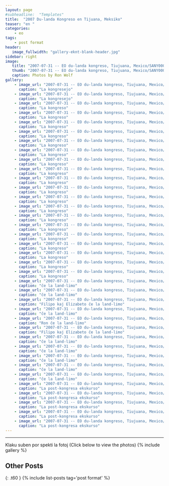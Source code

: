 ```yaml
---
layout: page
#subheadline:  "Templates"
title:  "2007 Du-landa Kongreso en Tijuana, Meksiko"
teaser: "en "
categories:
    - eo
tags:
    - post format
header:
   image_fullwidth: "gallery-eknt-blank-header.jpg"
sidebar: right
image:
   title: "2007-07-31 -- EO du-landa kongreso, Tiujuana, Mexico/SANY0001_2.jpg"
   thumb: "2007-07-31 -- EO du-landa kongreso, Tiujuana, Mexico/SANY0001_2-thumb.jpg"
   caption: Photos by Ron Wolf
gallery:
    - image_url: "2007-07-31 -- EO du-landa kongreso, Tiujuana, Mexico/SANY0001_2.jpg"
      caption: "La kongresejo"
    - image_url: "2007-07-31 -- EO du-landa kongreso, Tiujuana, Mexico/SANY0068.jpg"
      caption: "La kongresejo"
    - image_url: "2007-07-31 -- EO du-landa kongreso, Tiujuana, Mexico/SANY0007_2.jpg"
      caption: "La kongreso"
    - image_url: "2007-07-31 -- EO du-landa kongreso, Tiujuana, Mexico/SANY0008_2.jpg"
      caption: "La kongreso"
    - image_url: "2007-07-31 -- EO du-landa kongreso, Tiujuana, Mexico/SANY0009_2.jpg"
      caption: "La kongreso"
    - image_url: "2007-07-31 -- EO du-landa kongreso, Tiujuana, Mexico/SANY0010_2.jpg"
      caption: "La kongreso"
    - image_url: "2007-07-31 -- EO du-landa kongreso, Tiujuana, Mexico/SANY0011.jpg"
      caption: "La kongreso"
    - image_url: "2007-07-31 -- EO du-landa kongreso, Tiujuana, Mexico/SANY0012.jpg"
      caption: "La kongreso"
    - image_url: "2007-07-31 -- EO du-landa kongreso, Tiujuana, Mexico/SANY0013_2.jpg"
      caption: "La kongreso"
    - image_url: "2007-07-31 -- EO du-landa kongreso, Tiujuana, Mexico/SANY0014.jpg"
      caption: "La kongreso"
    - image_url: "2007-07-31 -- EO du-landa kongreso, Tiujuana, Mexico/SANY0034.jpg"
      caption: "La kongreso"
    - image_url: "2007-07-31 -- EO du-landa kongreso, Tiujuana, Mexico/SANY0035.jpg"
      caption: "La kongreso"
    - image_url: "2007-07-31 -- EO du-landa kongreso, Tiujuana, Mexico/SANY0053.jpg"
      caption: "La kongreso"
    - image_url: "2007-07-31 -- EO du-landa kongreso, Tiujuana, Mexico/SANY0055.jpg"
      caption: "La kongreso"
    - image_url: "2007-07-31 -- EO du-landa kongreso, Tiujuana, Mexico/SANY0056.jpg"
      caption: "La kongreso"
    - image_url: "2007-07-31 -- EO du-landa kongreso, Tiujuana, Mexico/SANY0057.jpg"
      caption: "La kongreso"
    - image_url: "2007-07-31 -- EO du-landa kongreso, Tiujuana, Mexico/SANY0058.jpg"
      caption: "La kongreso"
    - image_url: "2007-07-31 -- EO du-landa kongreso, Tiujuana, Mexico/SANY0059.jpg"
      caption: "La kongreso"
    - image_url: "2007-07-31 -- EO du-landa kongreso, Tiujuana, Mexico/SANY0060.jpg"
      caption: "La kongreso"
    - image_url: "2007-07-31 -- EO du-landa kongreso, Tiujuana, Mexico/SANY0061.jpg"
      caption: "La kongreso"
    - image_url: "2007-07-31 -- EO du-landa kongreso, Tiujuana, Mexico/SANY0063.jpg"
      caption: "La kongreso"
    - image_url: "2007-07-31 -- EO du-landa kongreso, Tiujuana, Mexico/SANY0077.jpg"
      caption: "ĉe la land-limo"
    - image_url: "2007-07-31 -- EO du-landa kongreso, Tiujuana, Mexico/SANY0078.jpg"
      caption: "ĉe la land-limo"
    - image_url: "2007-07-31 -- EO du-landa kongreso, Tiujuana, Mexico/SANY0079.jpg"
      caption: "Filipo kaj Elizabeto ĉe la land-limo"
    - image_url: "2007-07-31 -- EO du-landa kongreso, Tiujuana, Mexico/SANY0080.jpg"
      caption: "ĉe la land-limo"
    - image_url: "2007-07-31 -- EO du-landa kongreso, Tiujuana, Mexico/SANY0086.jpg"
      caption: "Ron ĉe la land-limo"
    - image_url: "2007-07-31 -- EO du-landa kongreso, Tiujuana, Mexico/SANY0081.jpg"
      caption: "Filipo kaj Elizabeto ĉe la land-limo"
    - image_url: "2007-07-31 -- EO du-landa kongreso, Tiujuana, Mexico/SANY0082.jpg"
      caption: "ĉe la land-limo"
    - image_url: "2007-07-31 -- EO du-landa kongreso, Tiujuana, Mexico/SANY0083.jpg"
      caption: "ĉe la land-limo"
    - image_url: "2007-07-31 -- EO du-landa kongreso, Tiujuana, Mexico/SANY0084.jpg"
      caption: "ĉe la land-limo"
    - image_url: "2007-07-31 -- EO du-landa kongreso, Tiujuana, Mexico/SANY0085.jpg"
      caption: "ĉe la land-limo"
    - image_url: "2007-07-31 -- EO du-landa kongreso, Tiujuana, Mexico/SANY0087.jpg"
      caption: "ĉe la land-limo"
    - image_url: "2007-07-31 -- EO du-landa kongreso, Tiujuana, Mexico/SANY0069.jpg"
      caption: "La post-kongresa ekskurso"
    - image_url: "2007-07-31 -- EO du-landa kongreso, Tiujuana, Mexico/SANY0013.jpg"
      caption: "La post-kongresa ekskurso"
    - image_url: "2007-07-31 -- EO du-landa kongreso, Tiujuana, Mexico/SANY0015.jpg"
      caption: "La post-kongresa ekskurso"
    - image_url: "2007-07-31 -- EO du-landa kongreso, Tiujuana, Mexico/SANY0018.jpg"
      caption: "La post-kongresa ekskurso"
    - image_url: "2007-07-31 -- EO du-landa kongreso, Tiujuana, Mexico/SANY0019.jpg"
      caption: "La post-kongresa ekskurso"
---
```




<!--more-->
--------------------------
Klaku suben por spekti la fotoj (Click below to view the photos)
{% include gallery %}


## Other Posts
{: .t60 }
{% include list-posts tag='post format' %}
 